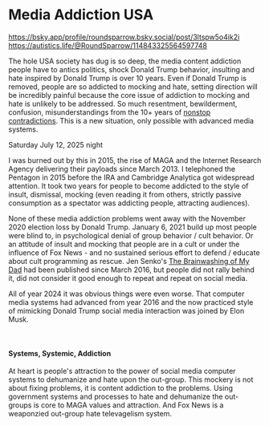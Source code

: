 # Media Addiction USA

https://bsky.app/profile/roundsparrow.bsky.social/post/3ltspw5o4ik2i   
https://autistics.life/@RoundSparrow/114843325564597748

The hole USA society has dug is so deep, the media content addiction people have to antics politics, shock Donald Trump behavior, insulting and hate inspired by Donald Trump is over 10 years. Even if Donald Trump is removed, people are so addicted to mocking and hate, setting direction will be incredibly painful because the core issue of addiction to mocking and hate is unlikely to be addressed. So much resentment, bewilderment, confusion, misunderstandings from the 10+ years of [nonstop contradictions](https://www.realclearpolitics.com/video/2014/12/31/bbcs_adam_curtis_on_the_contradictory_vaudeville_of_post-modern_politics.html). This is a new situation, only possible with advanced media systems.

Saturday July 12, 2025 night

I was burned out by this in 2015, the rise of MAGA and the Internet Research Agency delivering their payloads since March 2013. I telephoned the Pentagon in 2015 before the IRA and Cambridge Analytica got widespread attention. It took two years for people to become addicted to the style of insult, dismissal, mocking (even reading it from others, strictly passive consumption as a spectator was addicting people, attracting audiences).

None of these media addiction problems went away with the November 2020 election loss by Donald Trump. January 6, 2021 build up most people were blind to, in psychological denial of group behavior / cult behavior. Or an attitude of insult and mocking that people are in a cult or under the influence of Fox News - and no sustained serious effort to defend / educate about cult programming as rescue. Jen Senko's [The Brainwashing of My Dad](https://en.wikipedia.org/wiki/The_Brainwashing_of_My_Dad) had been published since March 2016, but people did not rally behind it, did not consider it good enough to repeat and repeat on social media.

All of year 2024 it was obvious things were even worse. That computer media systems had advanced from year 2016 and the now practiced style of mimicking Donald Trump social media interaction was joined by Elon Musk.

&nbsp;

#### Systems, Systemic, Addiction

At heart is people's attraction to the power of social media computer systems to dehumanize and hate upon the out-group. This mockery is not about fixing problems, it is content addiction to the problems. Using government systems and processes to hate and dehumanize the out-groups is core to MAGA values and attraction. And Fox News is a weaponzied out-group hate televagelism system.


